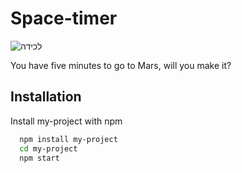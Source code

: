 # Space-timer
![‏‏לכידה](https://user-images.githubusercontent.com/76179660/123538494-d7e4b900-d73d-11eb-98d2-4b0e8b215c3f.PNG)

You have five minutes to go to Mars, will you make it?

## Installation

Install my-project with npm

```bash
  npm install my-project
  cd my-project
  npm start
```
